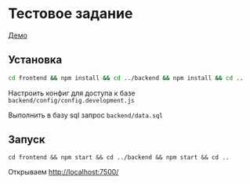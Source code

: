 # Тестовое задание

[Демо](http://95.85.11.41:7500/)


## Установка
```bash
cd frontend && npm install && cd ../backend && npm install && cd ..
```
Настроить конфиг для доступа к базе `backend/config/config.development.js`

Выполнить в базу sql запрос `backend/data.sql`

## Запуск
```
cd frontend && npm start && cd ../backend && npm start && cd ..
```

Открываем [http://localhost:7500/](http://localhost:7500/)




